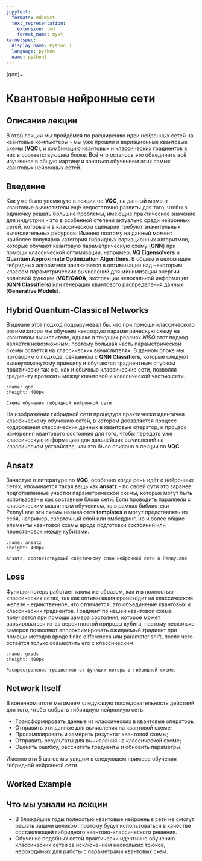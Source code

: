 ```yaml
---
jupytext:
  formats: md:myst
  text_representation:
    extension: .md
    format_name: myst
kernelspec:
  display_name: Python 3
  language: python
  name: python3
---
```


(qnn)=

# Квантовые нейронные сети

## Описание лекции

В этой лекции мы пройдёмся по расширению идеи нейронных сетей на квантовые компьютеры - мы уже прошли и вариационные квантовые схемы (**VQC**), и комбинацию квантовых и классических градиентов в них в соответствующем блоке. Всё что осталось это объединить всё изученное в общую картину и заняться обучением этих самых квантовых нейронных сетей.

## Введение

Как уже было упомянуто в лекции по **VQC**, на данный момент квантовые вычислители ещё недостаточно развиты для того, чтобы в одиночку решать большие проблемы, имеющие практическое значение для индустрии - это в особенной степени актуально среди нейронных сетей, которые и в классическом сценарии требуют значительных вычислительных ресурсов. Именно поэтому на данный момент наиболее популярна категория гибридных вариационных алгоритмов, которые обучают квантовую параметрическую схему (**QNN**) при помощи классической оптимизации, например, **VQ Eigensolvers** и **Quantum Approximate Optimization Algorithms**. В общем и целом идея гибридных алгоритмов заключается в оптимизации над некоторым классом параметрических вычислений для минимизации энергии волновой функции (**VQE**/**QAOA**, экстракции нелокальной информации (**QNN Classifiers**) или генерации квантового распределения данных (**Generative Models**).


## Hybrid Quantum-Classical Networks
В идеале этот подход подразумевал бы, что при помощи классического оптимизатора мы обучаем некоторую параметрическую схему на квантовом вычислителе, однако в текущих реалиях _NISQ_ этот подход является невозможным, поэтому большая часть параметрической схемы остаётся на классических вычислителях. В данном блоке мы поговорим о подходе, связанном с **QNN Classifiers**, которые следуют вышеупомянутому принципу и обучаются градиентным спуском практически так же, как и обычные классические сети, позволяя градиенту протекать между квантовой и классической частью сети.


```{figure} /_static/qnnblock/qnntfq.png
:name: qnn
:height: 400px

Схема обучения гибридной нейронной сети
```

На изображении гибридной сети процедура практически идентична классическому обучению сетей, в котором добавляется процесс кодирования классических данных в квантовые оператор, и процесс измерения квантового состояния для того, чтобы передать уже классическую информацию для дальнейших вычислений на классическом устройстве, как это было описано в лекции по **VQC**.

## Ansatz

Зачастую в литературе по **VQC**, особенно когда речь идёт о нейронных сетях, упоминается такая вещь как __ansatz__ - по своей сути это заранее подготовленные участки параметрической схемы, которые могут быть использованы как составные блоки сети. Если проводить параллели с классическим машинным обучением, то в рамках библиотеки PennyLane эти схемы называются __templates__ и могут представлять из себя, например, свёрточный слой или эмбеддинг, но и более общие элементы квантовой схемы вроде подготовки состояний или перестановок между кубитами.


```{figure} /_static/qnnblock/cnnansatz.png
:name: ansatz
:height: 400px

Ansatz, соответствующий свёрточному слою нейронной сети в PennyLane
```

## Loss

Функция потерь работает таким же образом, как и в полностью классических сетях, так как оптимизация происходит на классическом железе - единственное, что отличается, это объединение квантовых и классических градиентов. Градиент по нашей квантовой схеме получается при помощи замера состояния, которое может варьироваться из-за вероятностой природы кубита, поэтому несколько замеров позволяют аппроксимировать ожидаемый градиент при помощи методов вроде finite differences или parameter shift, после чего остаётся только совместить его с классическим.

```{figure} /_static/qnnblock/qnngrads.png
:name: grads
:height: 400px

Распространение градиентов от функции потерь в гибридной схеме.
```

## Network Itself

В конечном итоге мы имеем следующую последовательность действий для того, чтобы собрать гибридную нейронную сеть:

- Трансформировать данные из классических в квантовые операторы;
- Отправить эти данные для вычисления на квантовой схеме;
- Просэмплировать и замерить результат квантовой схемы;
- Отправить результаты для вычисления на классической схеме;
- Оценить ошибку, рассчитать градиенты и обновить параметры.

Именно эти 5 шагов мы увидим в следующем примере обучения гибридной нейронной сети.

## Worked Example



## Что мы узнали из лекции

- В ближайшие годы полностью квантовые нейронные сети не смогут решать задачи целиком, поэтому будут использоваться в качестве составляющей гибридного квантово-классического решения.
- Обучение подобных сетей практически идентично обучению классических сетей за исключением нескольких трюков, необходимых для работы с параметрами квантовых схем.
